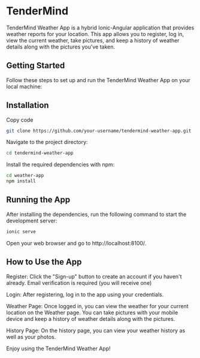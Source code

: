 # TenderMind

TenderMind Weather App is a hybrid Ionic-Angular application that provides weather reports for your location. This app allows you to register, log in, view the current weather, take pictures, and keep a history of weather details along with the pictures you've taken.

## Getting Started

Follow these steps to set up and run the TenderMind Weather App on your local machine:


## Installation

Copy code
```bash
git clone https://github.com/your-username/tendermind-weather-app.git
```

Navigate to the project directory:

```bash
cd tendermind-weather-app
```

Install the required dependencies with npm:

```bash
cd weather-app
npm install
```
## Running the App

After installing the dependencies, run the following command to start the development server:

```bash
ionic serve
```

Open your web browser and go to http://localhost:8100/.

## How to Use the App

Register: Click the "Sign-up" button to create an account if you haven't already. Email verification is required (you will receive one)

Login: After registering, log in to the app using your credentials.

Weather Page: 
  Once logged in, you can view the weather for your current location on the Weather page.
  You can take pictures with your mobile device and keep a history of weather details along with the pictures.

History Page: On the history page, you can view your weather history as well as your photos.

Enjoy using the TenderMind Weather App!

